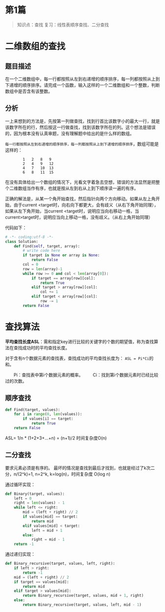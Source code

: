 # 第1篇

> 知识点：查找
> 复习：线性表顺序查找、二分查找


# 二维数组的查找

## 题目描述

在一个二维数组中，每一行都按照从左到右递增的顺序排序，每一列都按照从上到下递增的顺序排序。请完成一个函数，输入这样的一个二维数组和一个整数，判断数组中是否含有该整数。

## 分析

一上来想到的方法是，先按第一列做查找，找到行首比该数字小的最大一行，就是该数字所在的行，然后按这一行做查找，找到该数字所在的列。这个想法是错误的，因为根本没有认真审题，没有理解题中给出的是什么样的数组。

`每一行都按照从左到右递增的顺序排序，每一列都按照从上到下递增的顺序排序`，数组可能是这样的：

```
		1	2	8	9
		2	4	9	12
		4	7	10	13
		6	8	11	15
```

在没有具体给出一个数组的情况下，光看文字着急去空想，错误的方法显然是把整个二维数组当作有序，也就是按从左到右从上到下顺序读一遍的有序。

正确的解法是，从某一个角开始查找，然后指针向两个方向移动。如果从左上角开始，由于current <target时，向右向下都更大，会有歧义（从右下角开始同理），如果从左下角开始，当current <target时，说明应当向右移动一格，当current>target时，说明应当向上移动一格，没有歧义。（从右上角开始同理）

代码如下：

```python
# -*- coding:utf-8 -*-
class Solution:
    def Find(self, target, array):
        # write code here
        if target is None or array is None:
            return False
        col = 0
        row = len(array)-1
        while row >= 0 and col < len(array[0]):
            if target == array[row][col]:
                return True
            elif target > array[row][col]:
                col += 1
            elif target < array[row][col]:
                row -= 1
        return False
```

# 查找算法


**平均查找长度ASL**：需和指定key进行比较的关键字的个数的期望值，称为查找算法在查找成功时的平均查找长度。

对于含有n个数据元素的查找表，查找成功的平均查找长度为：	`ASL = Pi*Ci`的和。

　　Pi：查找表中第i个数据元素的概率。
　　Ci：找到第i个数据元素时已经比较过的次数。


## 顺序查找

```python
def Find(target, values):
    for i in range(0, len(values)):
        if values[i] == target:
            return True
    return False
```

ASL= 1/n * (1+2+3+…+n) = (n+1)/2 
时间复杂度O(n)


## 二分查找

要求元素必须是有序的。
最坏的情况是查找到最后才找到，也就是经过了k次二分，n/(2^k)=1, n=2^k, k=log(n)，时间复杂度 O(log n)

通过循环实现：

```python
def Binary(target, values):
    left = 0
    right = len(values) - 1
    while left <= right:
        mid = (left + right) // 2
        if values[mid] == target:
            return mid
        elif values[mid] < target:
            left = mid + 1
        else:
            right = mid - 1
    return -1
```

通过递归实现：
```python
def Binary_recursive(target, values, left, right):
    if left > right:
        return -1
    mid = (left + right) // 2
    if target == values[mid]:
        return mid
    elif target > values[mid]:
        return Binary_recursive(target, values, mid + 1, right)
    else:
        return Binary_recursive(target, values, left, mid - 1)
 ```